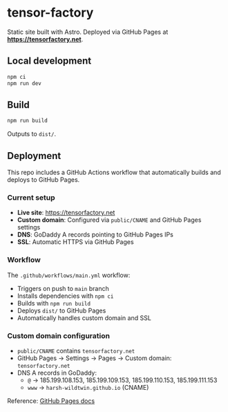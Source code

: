 # tensor-factory

Static site built with Astro. Deployed via GitHub Pages at **https://tensorfactory.net**.

## Local development

```bash
npm ci
npm run dev
```

## Build

```bash
npm run build
```

Outputs to `dist/`.

## Deployment

This repo includes a GitHub Actions workflow that automatically builds and deploys to GitHub Pages.

### Current setup
- **Live site**: https://tensorfactory.net
- **Custom domain**: Configured via `public/CNAME` and GitHub Pages settings
- **DNS**: GoDaddy A records pointing to GitHub Pages IPs
- **SSL**: Automatic HTTPS via GitHub Pages

### Workflow
The `.github/workflows/main.yml` workflow:
- Triggers on push to `main` branch
- Installs dependencies with `npm ci`
- Builds with `npm run build`
- Deploys `dist/` to GitHub Pages
- Automatically handles custom domain and SSL

### Custom domain configuration
- `public/CNAME` contains `tensorfactory.net`
- GitHub Pages → Settings → Pages → Custom domain: `tensorfactory.net`
- DNS A records in GoDaddy:
  - `@` → 185.199.108.153, 185.199.109.153, 185.199.110.153, 185.199.111.153
  - `www` → `harsh-wildtwin.github.io` (CNAME)

Reference: [GitHub Pages docs](https://docs.github.com/en/pages/getting-started-with-github-pages/what-is-github-pages)

